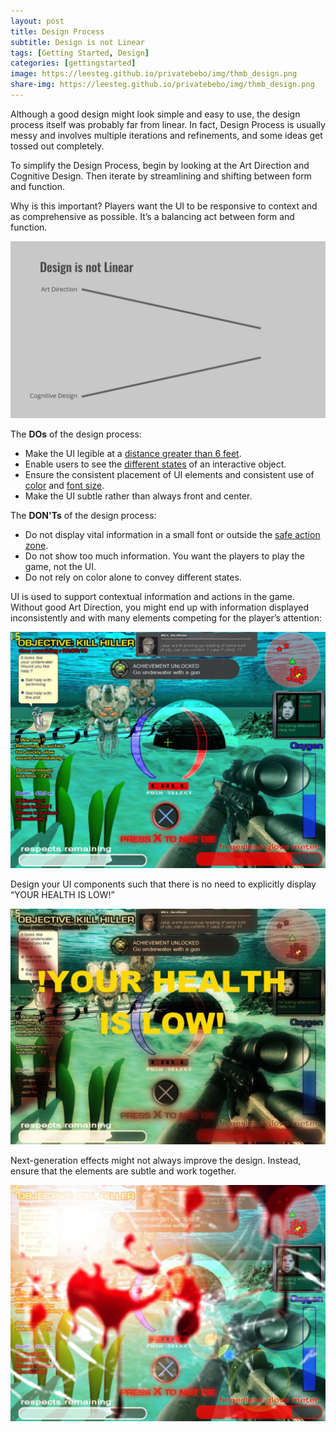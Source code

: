 ```yaml
---
layout: post
title: Design Process
subtitle: Design is not Linear
tags: [Getting Started, Design]
categories: [gettingstarted]
image: https://leesteg.github.io/privatebebo/img/thmb_design.png
share-img: https://leesteg.github.io/privatebebo/img/thmb_design.png
---
```


Although a good design might look simple and easy to use, the design process itself was probably far from linear. In fact, Design Process is usually messy and involves multiple iterations and refinements, and some ideas get tossed out completely.

To simplify the Design Process, begin by looking at the Art Direction and Cognitive Design. Then iterate by streamlining and shifting between form and function.

Why is this important? Players want the UI to be responsive to context and as comprehensive as possible. It’s a balancing act between form and function.

![Design is not Linear](/img/Design_Not_Linear.gif)

The **DOs** of the design process:

- Make the UI legible at a [distance greater than 6 feet](/2019-04-28-DesigningTypography/).
- Enable users to see the [different states](/2019-05-01-GeneralGuidelines/) of an interactive object.
- Ensure the consistent placement of UI elements and consistent use of [color](/2019-05-01-Color/) and [font size](/2019-04-28-TypographyBasics/).
- Make the UI subtle rather than always front and center.

The **DON'Ts** of the design process:

- Do not display vital information in a small font or outside the [safe action zone](/2019-04-27-ScreenResolution/).
- Do not show too much information. You want the players to play the game, not the UI.
- Do not rely on color alone to convey different states.


UI is used to support contextual information and actions in the game. Without good Art Direction, you might end up with information displayed inconsistently and with many elements competing for the player’s attention:

![Design No](/img/Design_HUD_No.jpg)

Design your UI components such that there is no need to explicitly display “YOUR HEALTH IS LOW!”

![Design NoNo](/img/Design_HUD_NoNo.jpg)

Next-generation effects might not always improve the design. Instead, ensure that the elements are subtle and work together.

![Effects are not the answer](/img/Design_HUD_NoNoNo.jpg)

